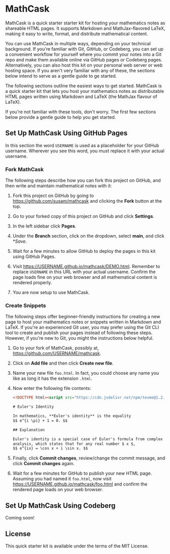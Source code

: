 MathCask
========

MathCask is a quick starter starter kit for hosting your mathematics
notes as shareable HTML pages.  It supports Markdown and
MathJax-flavored LaTeX, making it easy to write, format, and
distribute mathematical content.

You can use MathCask in multiple ways, depending on your technical
background.  If you're familiar with Git, GitHub, or Codeberg, you can
set up a convenient workflow for yourself where you commit your notes
into a Git repo and make them available online via GitHub pages or
Codeberg pages.  Alternatively, you can also host this kit on your
personal web server or web hosting space.  If you aren't very familiar
with any of these, the sections below intend to serve as a gentle
guide to ge started.

The following sections outline the easiest ways to get started.
MathCask is a quick starter kit that lets you host your mathematics
notes as distributable HTML pages written using Markdown and LaTeX
(the MathJax flavour of LaTeX).

If you're not familiar with these tools, don't worry.  The first few
sections below provide a gentle guide to help you get started.


Set Up MathCask Using GitHub Pages
----------------------------------

In this section the word `USERNAME` is used as a placeholder for your
GitHub username.  Wherever you see this word, you must replace it with
your actual username.


### Fork MathCask

The following steps describe how you can fork this project on GitHub,
and then write and maintain mathematical notes with it:

  1. Fork this project on GitHub by going to
     <https://github.com/susam/mathcask> and clicking the **Fork**
     button at the top.

  2. Go to your forked copy of this project on GitHub and click
     **Settings**.

  3. In the left sidebar click **Pages**.

  4. Under the **Branch** section, click on the dropdown, select
     **main**, and click **Save*.

  5. Wait for a few minutes to allow GitHub to deploy the pages in
     this kit using GitHub Pages.

  6. Visit <https://USERNAME.github.io/mathcask/DEMO.html>.  Remember
     to replace `USERNAME` in this URL with your actual username.
     Confirm the page loads fine on your web browser and all
     mathematical content is rendered properly.

  6. You are now setup to use MathCask.


### Create Snippets

The following steps offer beginner-friendly instructions for creating
a new page to host your mathematics notes or snippets written in
Markdown and LaTeX.  If you're an experienced Git user, you may prefer
using the Git CLI tool to create and publish your pages instead of
following these steps.  However, if you're new to Git, you might the
instructions below helpful.

  1. Go to your fork of MathCask, possibly at,
     <https://github.com/USERNAME/mathcask>.

  2. Click on **Add file** and then click **Create new file**.

  3. Name your new file `foo.html`.  In fact, you could choose any
     name you like as long it has the extension `.html`.

  4. Now enter the following file contents:

     ```html
     <!DOCTYPE html><script src="https://cdn.jsdelivr.net/npm/texme@1.2.2"></script><textarea>

     # Euler's Identity

     In mathematics, **Euler's identity** is the equality
     $$ e^{i \pi} + 1 = 0. $$

     ## Explanation

     Euler's identity is a special case of Euler's formula from complex
     analysis, which states that for any real number $ x $,
     $$ e^{ix} = \cos x + i \sin x. $$
     ```

  5. Finally, click **Commit changes**, review/change the commit
     message, and click **Commit changes** again.

  6. Wait for a few minutes for GitHub to publish your new HTML page.
     Assuming you had named it `foo.html`, now visit
     <https://USERNAME.github.io/mathcask/foo.html> and confirm the
     rendered page loads on your web browser.


Set Up MathCask Using Codeberg
------------------------------

Coming soon!


License
-------

This quick starter kit is available under the terms of the MIT License.
